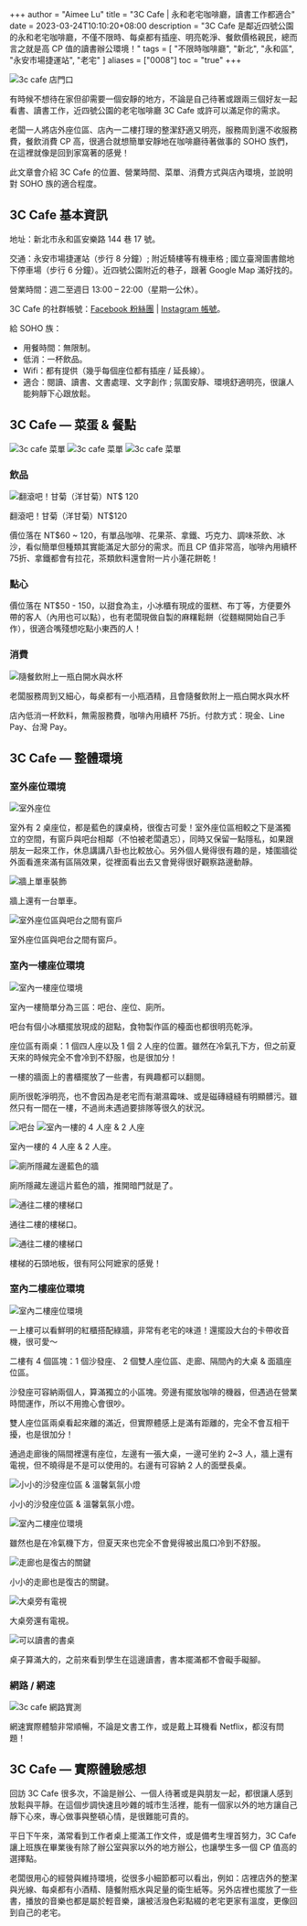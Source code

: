 +++
author = "Aimee Lu"
title = "3C Cafe | 永和老宅咖啡廳，讀書工作都適合"
date = 2023-03-24T10:10:20+08:00
description = "3C Cafe 是鄰近四號公園的永和老宅咖啡廳，不僅不限時、每桌都有插座、明亮乾淨、餐飲價格親民，總而言之就是高 CP 值的讀書辦公環境！"
tags = [
    "不限時咖啡廳",
    "新北",
    "永和區",
    "永安市場捷運站",
    "老宅"
]
aliases = ["0008"]
toc = "true"
+++

<img src="1.jpg" alt="3c cafe 店門口" lazyload />

有時候不想待在家但卻需要一個安靜的地方，不論是自己待著或跟兩三個好友一起看書、讀書工作，近四號公園的老宅咖啡廳 3C Cafe 或許可以滿足你的需求。

老闆一人將店外座位區、店內一二樓打理的整潔舒適又明亮，服務周到還不收服務費，餐飲消費 CP 高，很適合就想簡單安靜地在咖啡廳待著做事的 SOHO 族們，在這裡就像是回到家窩著的感覺！

此文章會介紹 3C Cafe 的位置、營業時間、菜單、消費方式與店內環境，並說明對 SOHO 族的適合程度。

## 3C Cafe 基本資訊

地址：新北市永和區安樂路 144 巷 17 號。

交通：永安市場捷運站（步行 8 分鐘）; 附近騎樓等有機車格 ; 國立臺灣圖書館地下停車場（步行 6 分鐘）。近四號公園附近的巷子，跟著 Google Map 滿好找的。

營業時間：週二至週日 13:00 – 22:00（星期一公休）。

3C Cafe 的社群帳號：[Facebook 粉絲團](https://www.facebook.com/3C.Cafe.good/) | [Instagram 帳號](https://www.instagram.com/3ccafe/?hl=en)。

給 SOHO 族：

- 用餐時間：無限制。
- 低消：一杯飲品。
- Wifi：都有提供（幾乎每個座位都有插座 / 延長線）。
- 適合：閱讀、讀書、文書處理、文字創作 ; 氛圍安靜、環境舒適明亮，很讓人能夠靜下心跟放鬆。

## 3C Cafe — 菜蛋 & 餐點

<img src="2.jpg" alt="3c cafe 菜單" lazyload />

<img src="3.jpg" alt="3c cafe 菜單" lazyload />

<img src="4.jpg" alt="3c cafe 菜單" lazyload />

### 飲品

<img src="5.jpg" alt="翻滾吧！甘菊（洋甘菊）NT$ 120" lazyload />

翻滾吧！甘菊（洋甘菊）NT$120

價位落在 NT$60 ~ 120，有單品咖啡、花果茶、拿鐵、巧克力、調味茶飲、冰沙，看似簡單但種類其實能滿足大部分的需求。而且 CP 值非常高，咖啡內用續杯 75折、拿鐵都會有拉花，茶類飲料還會附一片小蓮花餅乾！

### 點心

價位落在 NT$50 - 150，以甜食為主，小冰櫃有現成的蛋糕、布丁等，方便要外帶的客人（內用也可以點），也有老闆現做自製的麻糬鬆餅（從麵糊開始自己手作），很適合嘴殘想吃點小東西的人！

### 消費

<img src="6.jpg" alt="隨餐飲附上一瓶白開水與水杯" lazyload />

老闆服務周到又細心，每桌都有一小瓶酒精，且會隨餐飲附上一瓶白開水與水杯

店內低消一杯飲料，無需服務費，咖啡內用續杯 75折。付款方式：現金、Line Pay、台灣 Pay。

## 3C Cafe — 整體環境

### 室外座位環境

<img src="7.jpg" alt="室外座位" lazyload />

室外有 2 桌座位，都是藍色的課桌椅，很復古可愛！室外座位區相較之下是滿獨立的空間，有窗戶與吧台相鄰（不怕被老闆遺忘），同時又保留一點隱私，如果跟朋友一起來工作，休息講講八卦也比較放心。另外個人覺得很有趣的是，矮圍牆從外面看進來滿有區隔效果，從裡面看出去又會覺得很好觀察路邊動靜。

<img src="8.jpg" alt="牆上單車裝飾" lazyload />

牆上還有一台單車。

<img src="9.jpg" alt="室外座位區與吧台之間有窗戶" lazyload />

室外座位區與吧台之間有窗戶。

### 室內一樓座位環境

<img src="10.jpg" alt="室內一樓座位環境" lazyload />

室內一樓簡單分為三區：吧台、座位、廁所。

吧台有個小冰櫃擺放現成的甜點，食物製作區的檯面也都很明亮乾淨。

座位區有兩桌：1 個四人座以及 1 個 2 人座的位置。雖然在冷氣孔下方，但之前夏天來的時候完全不會冷到不舒服，也是很加分！

一樓的牆面上的書櫃擺放了一些書，有興趣都可以翻閱。

廁所很乾淨明亮，也不會因為是老宅而有潮濕霉味、或是磁磚縫縫有明顯髒污。雖然只有一間在一樓，不過尚未遇過要排隊等很久的狀況。

<img src="11.jpg" alt="吧台" lazyload />

<img src="12.jpg" alt="室內一樓的 4 人座 & 2 人座" lazyload />

室內一樓的 4 人座 & 2 人座。

<img src="13.jpg" alt="廁所隱藏左邊藍色的牆" lazyload />

廁所隱藏左邊這片藍色的牆，推開暗門就是了。

<img src="14.jpg" alt="通往二樓的樓梯口" lazyload />

通往二樓的樓梯口。

<img src="15.jpg" alt="通往二樓的樓梯口" lazyload />

樓梯的石頭地板，很有阿公阿嬷家的感覺！

### 室內二樓座位環境

<img src="16.jpg" alt="室內二樓座位環境" lazyload />

一上樓可以看鮮明的紅櫃搭配綠牆，非常有老宅的味道！還擺設大台的卡帶收音機，很可愛～

二樓有 4 個區塊：1 個沙發座、 2 個雙人座位區、走廊、隔間內的大桌 & 面牆座位區。

沙發座可容納兩個人，算滿獨立的小區塊。旁邊有擺放咖啡的機器，但遇過在營業時間運作，所以不用擔心會很吵。

雙人座位區兩桌看起來離的滿近，但實際體感上是滿有距離的，完全不會互相干擾，也是很加分！

通過走廊後的隔間裡還有座位，左邊有一張大桌，一邊可坐約 2~3 人，牆上還有電視，但不曉得是不是可以使用的。右邊有可容納 2 人的面壁長桌。

<img src="17.jpg" alt="小小的沙發座位區 & 溫馨氣氛小燈" lazyload />

小小的沙發座位區 & 溫馨氣氛小燈。

<img src="18.jpg" alt="室內二樓座位環境" lazyload />

雖然也是在冷氣機下方，但夏天來也完全不會覺得被出風口冷到不舒服。

<img src="19.jpg" alt="走廊也是復古的關鍵" lazyload />

小小的走廊也是復古的關鍵。

<img src="20.jpg" alt="大桌旁有電視" lazyload />

大桌旁還有電視。

<img src="21.jpg" alt="可以讀書的書桌" lazyload />

桌子算滿大的，之前來看到學生在這邊讀書，書本擺滿都不會礙手礙腳。

### 網路 / 網速

<img src="22.png" alt="3c cafe 網路實測" lazyload />

網速實際體驗非常順暢，不論是文書工作，或是戴上耳機看 Netflix，都沒有問題！

## 3C Cafe — 實際體驗感想

回訪 3C Cafe 很多次，不論是辦公、一個人待著或是與朋友一起，都很讓人感到放鬆與平靜。在這個步調快速且吵雜的城市生活裡，能有一個家以外的地方讓自己靜下心來，專心做事與整頓心情，是很難能可貴的。

平日下午來，滿常看到工作者桌上擺滿工作文件，或是備考生埋首努力，3C Cafe 讓上班族在畢業後有除了辦公室與家以外的地方辦公，也讓學生多一個 CP 值高的選擇點。

老闆很用心的經營與維持環境，從很多小細節都可以看出，例如：店裡店外的整潔與光線、每桌都有小酒精、隨餐附瓶水與足量的衛生紙等。另外店裡也擺放了一些書，播放的音樂也都是屬於輕音樂，讓被活潑色彩點綴的老宅更家有溫度，更像回到自己的老宅。